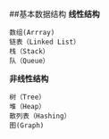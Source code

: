##基本数据结构
**线性结构**
```
数组(Arrray)
链表（Linked List）
栈（Stack）
队（Queue）
```
**非线性结构**
```
树（Tree）
堆（Heap）
散列表（Hashing）
图(Graph)
```
